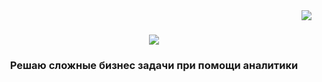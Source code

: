 <img align="right" src="https://visitor-badge.laobi.icu/badge?page_id=fishchukov.fishchukov" />

<h1 align="center">
    <img src="https://readme-typing-svg.herokuapp.com/?font=Righteous&size=35&center=true&vCenter=true&width=500&height=70&duration=4000&lines=Привет+👋+Меня+зовут+Александр!;+Давай+знакомиться!;" />
</h1>

<h3 align="center">Решаю сложные бизнес задачи при помощи аналитики</h3>

<!--
**fishchukov/fishchukov** is a ✨ _special_ ✨ repository because its `README.md` (this file) appears on your GitHub profile.

Here are some ideas to get you started:

- 🔭 I’m currently working on ...
- 🌱 I’m currently learning ...
- 👯 I’m looking to collaborate on ...
- 🤔 I’m looking for help with ...
- 💬 Ask me about ...
- 📫 How to reach me: ...
- 😄 Pronouns: ...
- ⚡ Fun fact: ...
-->
